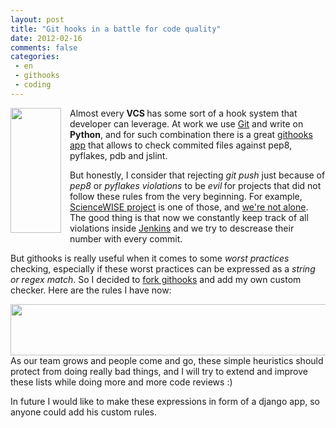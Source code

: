 ```yaml
---
layout: post
title: "Git hooks in a battle for code quality"
date: 2012-02-16
comments: false
categories:
 - en
 - githooks
 - coding
---
```



<a href="http://4.bp.blogspot.com/-loP8yOjbpk0/T6TpnGtWJDI/AAAAAAAAD7s/FUoNURC1WxM/s1600/713-733-BLOODRED-HOOK.jpg" imageanchor="1" style="clear: left; float: left; margin-bottom: 1em; margin-right: 1em;"><img border="0" height="200" src="http://4.bp.blogspot.com/-loP8yOjbpk0/T6TpnGtWJDI/AAAAAAAAD7s/FUoNURC1WxM/s200/713-733-BLOODRED-HOOK.jpg" width="81" /></a>Almost every <b>VCS </b>has some sort of a hook system that developer can leverage. At work we use <a href="http://git-scm.org/">Git</a> and write on <b>Python</b>, and for such combination there is a great <a href="https://github.com/ablanco/githooks">githooks app</a> that allows to check commited files against pep8, pyflakes, pdb and jslint.

But honestly, I consider that rejecting <i>git push</i> just because of <i>pep8</i> or <i>pyflakes</i> <i>violations</i> to be <i>evil</i><b> </b>for projects that did not follow these rules from the very beginning. For example, <a href="http://sciencewise.info/">ScienceWISE project</a> is one of those, and <a href="https://jenkins.shiningpanda.com/nltk/job/NLTK-py2.5/41/violations/">we're not alone</a>. The good thing is that now we constantly keep track of all violations inside <a href="http://jenkins-ci.org/">Jenkins</a> and we try to descrease their number with every commit.

But githooks is really useful when it comes to some <i>worst practices</i> checking, especially if these worst practices can be expressed as a <i>string or regex match</i>. So I decided to <a href="https://github.com/dragoon/githooks">fork githooks</a> and add my own custom checker. Here are the rules I have now:

<a href="http://1.bp.blogspot.com/-KVsxrr9e0RY/TzwiIacqrXI/AAAAAAAADUs/tzU3plQMbW8/s1600/githooks.png" imageanchor="1" style="clear: left; display: inline !important; margin-bottom: 1em; margin-right: 1em; text-align: center;"><img border="0" height="82" src="http://1.bp.blogspot.com/-KVsxrr9e0RY/TzwiIacqrXI/AAAAAAAADUs/tzU3plQMbW8/s640/githooks.png" width="640" /></a>
As our team grows and people come and go, these simple heuristics should protect from doing really bad things, and I will try to extend and improve these lists while doing more and more code reviews :)

In future I would like to make these expressions in form of a django app, so anyone could add his custom rules.
